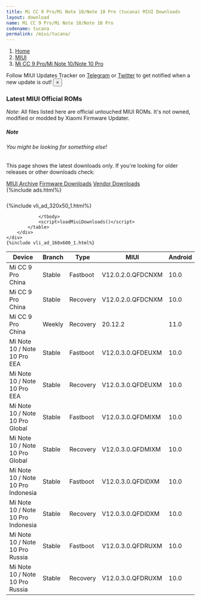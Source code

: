 ```yaml
---
title: Mi CC 9 Pro/Mi Note 10/Note 10 Pro (tucana) MIUI Downloads
layout: download
name: Mi CC 9 Pro/Mi Note 10/Note 10 Pro
codename: tucana
permalink: /miui/tucana/
---
```

<nav aria-label="breadcrumb">
    <ol class="breadcrumb">
        <li class="breadcrumb-item"><a href="/">Home</a></li>
        <li class="breadcrumb-item"><a href="/miui/">MIUI</a></li>
        <li class="breadcrumb-item active" aria-current="page"><a href="/miui/tucana/">Mi CC 9 Pro/Mi Note 10/Note 10 Pro</a></li>
    </ol>
</nav>
<div class="alert alert-primary alert-dismissible fade show" role="alert">
    Follow MIUI Updates Tracker on <a href="https://t.me/MIUIUpdatesTracker" class="alert-link">Telegram</a>
     or <a href="https://twitter.com/MiFwUpdater" class="alert-link">Twitter</a> to get notified when a new update is out!
    <button type="button" class="close" data-dismiss="alert" aria-label="Close">
        <span aria-hidden="true">&times;</span>
    </button>
</div>

### Latest MIUI Official ROMs
*Note*: All files listed here are official untouched MIUI ROMs. It's not owned, modified or modded by Xiaomi Firmware Updater.
<div class="card">
  <div class="card-body">
    <h5 class="card-title">Note</h5>
    <h6 class="card-subtitle mb-2 text-muted">You might be looking for something else!</h6>
    <p class="card-text">This page shows the latest downloads only.
     If you're looking for older releases or other downloads check:</p>
    <a href="/archive/miui/tucana/" class="card-link">MIUI Archive</a>
    <a href="/firmware/tucana/" class="card-link">Firmware Downloads</a>
    <a href="/vendor/tucana/" class="card-link">Vendor Downloads</a>
  </div>
</div>
{%include ads.html%}
<div class="row justify-content-center">
    <div class="col-10">
        <div class="table-responsive-md" style="margin-top: 25px;">
            {%include vli_ad_320x50_1.html%}
            <table id="miui" class="display dt-responsive nowrap compact table table-striped table-hover table-sm">
                <thead class="thead-dark">
                    <tr>
                        <th data-ref="device">Device</th>
                        <th data-ref="branch">Branch</th>
                        <th data-ref="type">Type</th>
                        <th data-ref="miui">MIUI</th>
                        <th data-ref="android">Android</th>
                        <th data-ref="size">Size</th>
                        <th data-ref="size">Date</th>
                        <th data-ref="link">Link</th>
                    </tr>
                </thead>
                <tbody>
                <tr><td>Mi CC 9 Pro China</td><td>Stable</td><td>Fastboot</td><td>V12.0.2.0.QFDCNXM</td><td>10.0</td><td>4.0 GB</td><td>2020-10-18</td><td><a href="/miui/tucana/stable/V12.0.2.0.QFDCNXM/">Download</a></td></tr>
<tr><td>Mi CC 9 Pro China</td><td>Stable</td><td>Recovery</td><td>V12.0.2.0.QFDCNXM</td><td>10.0</td><td>3.0 GB</td><td>2020-10-23</td><td><a href="/miui/tucana/stable/V12.0.2.0.QFDCNXM/">Download</a></td></tr>
<tr><td>Mi CC 9 Pro China</td><td>Weekly</td><td>Recovery</td><td>20.12.2</td><td>11.0</td><td>3.3 GB</td><td>2020-12-03</td><td><a href="/miui/tucana/weekly/20.12.2/">Download</a></td></tr>
<tr><td>Mi Note 10 / Note 10 Pro EEA</td><td>Stable</td><td>Fastboot</td><td>V12.0.3.0.QFDEUXM</td><td>10.0</td><td>4.8 GB</td><td>2020-11-13</td><td><a href="/miui/tucana/stable/V12.0.3.0.QFDEUXM/">Download</a></td></tr>
<tr><td>Mi Note 10 / Note 10 Pro EEA</td><td>Stable</td><td>Recovery</td><td>V12.0.3.0.QFDEUXM</td><td>10.0</td><td>2.9 GB</td><td>2020-11-24</td><td><a href="/miui/tucana/stable/V12.0.3.0.QFDEUXM/">Download</a></td></tr>
<tr><td>Mi Note 10 / Note 10 Pro Global</td><td>Stable</td><td>Fastboot</td><td>V12.0.3.0.QFDMIXM</td><td>10.0</td><td>4.7 GB</td><td>2020-10-26</td><td><a href="/miui/tucana/stable/V12.0.3.0.QFDMIXM/">Download</a></td></tr>
<tr><td>Mi Note 10 / Note 10 Pro Global</td><td>Stable</td><td>Recovery</td><td>V12.0.3.0.QFDMIXM</td><td>10.0</td><td>2.9 GB</td><td>2020-11-04</td><td><a href="/miui/tucana/stable/V12.0.3.0.QFDMIXM/">Download</a></td></tr>
<tr><td>Mi Note 10 / Note 10 Pro Indonesia</td><td>Stable</td><td>Fastboot</td><td>V12.0.3.0.QFDIDXM</td><td>10.0</td><td>4.7 GB</td><td>2020-11-13</td><td><a href="/miui/tucana/stable/V12.0.3.0.QFDIDXM/">Download</a></td></tr>
<tr><td>Mi Note 10 / Note 10 Pro Indonesia</td><td>Stable</td><td>Recovery</td><td>V12.0.3.0.QFDIDXM</td><td>10.0</td><td>2.9 GB</td><td>2020-11-23</td><td><a href="/miui/tucana/stable/V12.0.3.0.QFDIDXM/">Download</a></td></tr>
<tr><td>Mi Note 10 / Note 10 Pro Russia</td><td>Stable</td><td>Fastboot</td><td>V12.0.3.0.QFDRUXM</td><td>10.0</td><td>4.5 GB</td><td>2020-11-12</td><td><a href="/miui/tucana/stable/V12.0.3.0.QFDRUXM/">Download</a></td></tr>
<tr><td>Mi Note 10 / Note 10 Pro Russia</td><td>Stable</td><td>Recovery</td><td>V12.0.3.0.QFDRUXM</td><td>10.0</td><td>2.9 GB</td><td>2020-11-19</td><td><a href="/miui/tucana/stable/V12.0.3.0.QFDRUXM/">Download</a></td></tr>

                </tbody>
                <script>loadMiuiDownloads()</script>
            </table>
        </div>
    </div>
    {%include vli_ad_160x600_1.html%}
</div>
